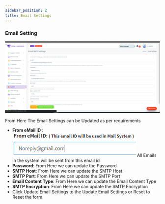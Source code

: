 ```yaml
---
sidebar_position: 2
title: Email Settings
---
```


### Email Setting

![Email Settings](/img/web/email_settings.png)

From Here The Email Settings can be Updated as per requirements

- **From eMail ID** : ![From Email](/img/web/from_email.jpg) All Emails in the system will be sent from this email id
- **Password**: From Here we can update the Password
- **SMTP Host**: From Here we can update the SMTP Host
- **SMTP Port**: From Here we can update the SMTP Port
- **Email Content Type**: From Here we can update the Email Content Type
- **SMTP Encryption**: From Here we can update the SMTP Encryption
- Click Update Email Settings to the Update Email Settings or Reset to Reset the form.
